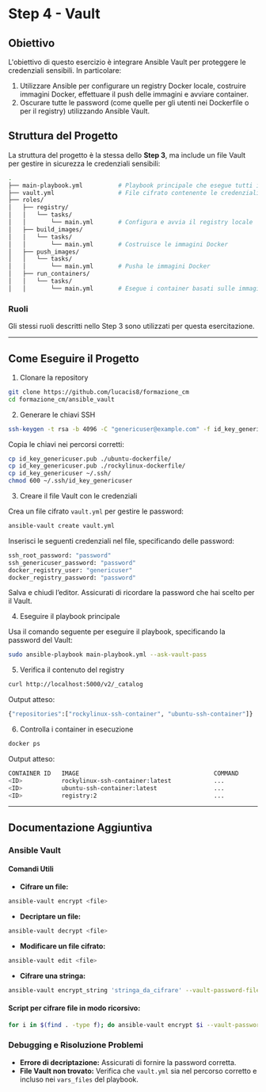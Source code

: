 # Step 4 - Vault

## Obiettivo
L'obiettivo di questo esercizio è integrare Ansible Vault per proteggere le credenziali sensibili. In particolare:
1. Utilizzare Ansible per configurare un registry Docker locale, costruire immagini Docker, effettuare il push delle immagini e avviare container.
2. Oscurare tutte le password (come quelle per gli utenti nei Dockerfile o per il registry) utilizzando Ansible Vault.

## Struttura del Progetto
La struttura del progetto è la stessa dello **Step 3**, ma include un file Vault per gestire in sicurezza le credenziali sensibili:
```bash
.
├── main-playbook.yml          # Playbook principale che esegue tutti i ruoli
├── vault.yml                  # File cifrato contenente le credenziali (es. password)
├── roles/
│   ├── registry/
│   │   └── tasks/
│   │       └── main.yml       # Configura e avvia il registry locale
│   ├── build_images/
│   │   └── tasks/
│   │       └── main.yml       # Costruisce le immagini Docker
│   ├── push_images/
│   │   └── tasks/
│   │       └── main.yml       # Pusha le immagini Docker
│   ├── run_containers/
│   │   └── tasks/
│   │       └── main.yml       # Esegue i container basati sulle immagini
```

### Ruoli

Gli stessi ruoli descritti nello Step 3 sono utilizzati per questa esercitazione.

---

## Come Eseguire il Progetto
1. Clonare la repository
```bash
git clone https://github.com/lucacis8/formazione_cm
cd formazione_cm/ansible_vault
```

2. Generare le chiavi SSH
```bash
ssh-keygen -t rsa -b 4096 -C "genericuser@example.com" -f id_key_genericuser
```

Copia le chiavi nei percorsi corretti:
```bash
cp id_key_genericuser.pub ./ubuntu-dockerfile/
cp id_key_genericuser.pub ./rockylinux-dockerfile/
cp id_key_genericuser ~/.ssh/
chmod 600 ~/.ssh/id_key_genericuser
```

3. Creare il file Vault con le credenziali

Crea un file cifrato `vault.yml` per gestire le password:
```bash
ansible-vault create vault.yml
```

Inserisci le seguenti credenziali nel file, specificando delle password:
```bash
ssh_root_password: "password"
ssh_genericuser_password: "password"
docker_registry_user: "genericuser"
docker_registry_password: "password"
```

Salva e chiudi l’editor. Assicurati di ricordare la password che hai scelto per il Vault.

4. Eseguire il playbook principale

Usa il comando seguente per eseguire il playbook, specificando la password del Vault:
```bash
sudo ansible-playbook main-playbook.yml --ask-vault-pass
```

5. Verifica il contenuto del registry
```bash
curl http://localhost:5000/v2/_catalog
```

Output atteso:
```bash
{"repositories":["rockylinux-ssh-container", "ubuntu-ssh-container"]}
```

6. Controlla i container in esecuzione
```bash
docker ps
```

Output atteso:
```bash
CONTAINER ID   IMAGE                                      COMMAND               PORTS
<ID>           rockylinux-ssh-container:latest            ...                   0.0.0.0:2222->22/tcp
<ID>           ubuntu-ssh-container:latest                ...                   0.0.0.0:22->22/tcp
<ID>           registry:2                                 ...                   0.0.0.0:5000->5000/tcp
```

---

## Documentazione Aggiuntiva

### Ansible Vault

#### Comandi Utili
- **Cifrare un file:**
```bash
ansible-vault encrypt <file>
```

- **Decriptare un file:**
```bash
ansible-vault decrypt <file>
```

- **Modificare un file cifrato:**
```bash
ansible-vault edit <file>
```

- **Cifrare una stringa:**
```bash
ansible-vault encrypt_string 'stringa_da_cifrare' --vault-password-file ~/.vault
```

#### Script per cifrare file in modo ricorsivo:
```bash
for i in $(find . -type f); do ansible-vault encrypt $i --vault-password-file ~/.vault && echo "$i cifrato"; done
```

### Debugging e Risoluzione Problemi
- **Errore di decriptazione:** Assicurati di fornire la password corretta.
- **File Vault non trovato:** Verifica che `vault.yml` sia nel percorso corretto e incluso nei `vars_files` del playbook.
